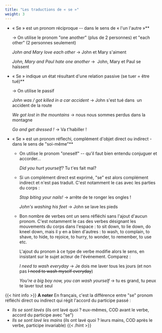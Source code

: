 ```yaml
---
title: "Les traductions de « se »"
weight: 3
---
```


- « Se » est un pronom réciproque -- dans le sens de « l'un l'autre »**

    → On utilise le pronom "one another" (plus de 2 personnes) et "each other" (2 personnes seulement)

    *John and Mary love each other*  → John et Mary s'aiment

    *John, Mary and Paul hate one another* →  John, Mary et Paul se haïssent

- « Se » indique un état résultant d'une relation passive (se tuer = être tué)**

    → On utilise le passif

    *John was / got killed in a car accident*  → John s'est tué dans  un accident de la route

    *We got lost in the mountains* → nous nous sommes perdus dans la montagne

    *Go and get dressed !*  → Va t'habiller !

- « Se » est un pronom réflechi, complément d'objet direct ou indirect -  dans le sens de "soi-même"**

    - On utilise le pronom "oneself" -- qu'il faut bien entendu conjuguer et accorder...

        *Did you hurt yourself?* Tu t'es fait mal?

    - Si un complément direct est exprimé, "se" est alors complément indirect et n'est pas traduit. C'est notamment le cas avec les parties du corps :

        *Stop biting your nails!* → arrête de te ronger les ongles !

        *John's washing his feet*  → John se lave les pieds

    - Bon nombre de verbes ont un sens réfléchi sans l'ajout d'aucun pronom. C'est notamment le cas des verbes désignant les mouvements du corps dans l'espace : to sit down, to lie down, do kneel down, mais il y en a bien d'autres : to wash, to complain, to shave, to hide, to rejoice, to hurry, to wonder, to remember, to use etc.

        L'ajout du pronom à ce type de verbe modifie alors le sens, en insistant sur le sujet acteur de l'événement. Comparez :

        *I need to wash everyday*  → Je dois me laver tous les jours (et non pas ~~I need to wash myself everyday~~)

        *You're a big boy now, you can wash yourself*  → tu es grand, tu peux te laver tout seul

{{< hint info >}}
**A noter**
En français, c'est la différence entre "se" pronom réfléchi direct ou indirect qui régit l'accord du participe passé :
- *Ils se sont lavés* (ils ont lavé quoi ? eux-mêmes, COD avant le verbe, accord du participe avec "se")
- *Ils se sont lavé les mains* (ils ont lavé quoi ? leurs mains, COD après le verbe, participe invariable)
{{< /hint >}}

